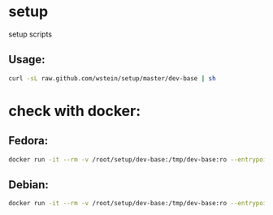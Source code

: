 # setup
setup scripts

## Usage:
```sh
curl -sL raw.github.com/wstein/setup/master/dev-base | sh 
```

# check with docker:
## Fedora: 
```sh
docker run -it --rm -v /root/setup/dev-base:/tmp/dev-base:ro --entrypoint=/usr/bin/sh fedora "/tmp/dev-base && zsh"                                     
```

## Debian:
```sh
docker run -it --rm -v /root/setup/dev-base:/tmp/dev-base:ro --entrypoint=sh debian -c "apt update && apt install -y sudo && /tmp/dev-base && zsh"
```
